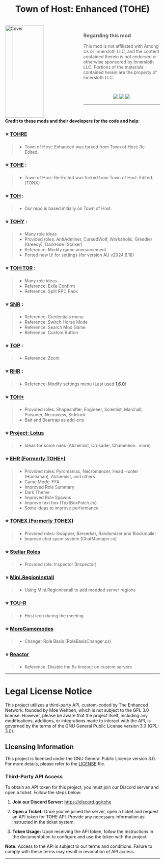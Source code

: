 
<h1 align="center">Town of Host: Enhanced (TOHE)</h1>

<br>

<img align="left" alt="Cover" src="Resources/Background/TOHE-Background-Old.jpg" width="50%" height="300" /> 

<p align="right">
  
> ### Regarding this mod
>
> This mod is not affiliated with Among Us or Innersloth LLC, and the content contained therein is not endorsed or otherwise sponsored by Innersloth LLC. Portions of the materials contained herein are the property of Innersloth LLC.
<br>

</p>
<p align="center">

<center>
<a href="https://weareten.ca/" target="_blank"><img src="https://img.shields.io/badge/Website%20-%231DA1F2.svg?&style=for-the-badge&logo=vuedotjs&logoColor=white&color=3aa675"/></a>
<a href="https://discord.gg/tohe" target="_blank"><img src="https://img.shields.io/badge/Discord%20-%231DA1F2.svg?&style=for-the-badge&logo=discord&logoColor=white&color=5662f6"/></a>
<a href="https://github.com/0xDrMoe/TownofHost-Enhanced/releases/latest" target="_blank"><img src="https://img.shields.io/badge/Latest Version%20-%231DA1F2.svg?&style=for-the-badge&logo=github&logoColor=white&color=181717"/></a>
</center>



</p>

---

<br>

**Credit to these mods and their developers for the code and help:**
### :star: [TOHRE](https://github.com/Loonie-Toons/) 
> 
> - Town of Host: Enhanced was forked from Town of Host: Re-Edited.
>
### :star: [TOHE](https://github.com/KARPED1EM/TownOfHostEdited) :
> 
> - Town of Host: Re-Edited was forked from Town of Host: Edited. (TONX)
> 
### :star: [TOH](https://github.com/tukasa0001/TownOfHost) :
> 
> - Our repo is based initially on Town of Host.
> 
### :star: [TOHY](https://github.com/Yumenopai/TownOfHost_Y) :
> 
> - Many role ideas
> - Provided roles: AntiAdminer, CursedWolf, Workaholic, Greedier (Greedy), DarkHide (Stalker)
> - Reference: Modify game announcement
> - Ported new UI for settings (for version AU v2024.6.18)
> 
### :star: [TOH:TOR](https://github.com/discus-sions/TownOfHost-TheOtherRoles) :
> 
> - Many role ideas
> - Reference: Exile Confirm
> - Reference: Split RPC Pack
> 
### :star: [SNR](https://github.com/ykundesu/SuperNewRoles) :
> 
> - Reference: Credentials menu
> - Reference: Switch Horse Mode
> - Reference: Search Mod Game
> - Reference: Custom Button
>
### :star: [TOP](https://github.com/tugaru1975/TownOfPlus) :
> 
> - Reference: Zoom
> 
### :star: [RHR](https://github.com/sansaaaaai/Revolutionary-host-roles) :
> 
> - Reference: Modify settings menu (Last used [1.6.0](https://github.com/0xDrMoe/TownofHost-Enhanced/releases/tag/v1.6.0))
> 
### :star: [TOH+](https://github.com/ItzLoonie/TownOfHostPlus)
>
> - Provided roles: Shapeshifter, Engineer, Scientist, Marshall, Poisoner, Necroview, Sidekick
> - Bait and Beartrap as add-ons
>
### :star: [Project: Lotus](https://github.com/Lotus-AU/LotusContinued)
>
> - Ideas for some roles (Alchemist, Crusader, Chameleon.. more)
> 
### :star: [EHR (Formerly TOHE+)](https://github.com/Gurge44/EndlessHostRoles)
>
> - Provided roles: Pyromaniac, Necromancer, Head Hunter (Huntsman), Alchemist, and others
> - Game Mode: FFA
> - Improved Role Summary
> - Dark Theme
> - Improved Role Spawns
> - Improve text box (TextBoxPatch.cs)
> - Some ideas to improve performance
### :star: [TONEX (Formerly TOHEX)](https://github.com/XtremeWave/TownOfNewEpic_Xtreme)
>
> - Provided roles: Swapper, Berserker, Randomizer and Blackmailer
> - Improve chat spam system (ChatManager.cs)
### :star: [Stellar Roles](https://github.com/Mr-Fluuff/StellarRolesAU)
>
> - Provided role: Inspector (Inspector)
### :star: [Mini.RegionInstall](https://github.com/miniduikboot/Mini.RegionInstall)
>
> - Using Mini.RegionInstall to add modded server regions
### :star: [TOU-R](https://github.com/eDonnes124/Town-Of-Us-R)
>
> - Host icon during the meeting
### :star: [MoreGamemodes](https://github.com/Rabek009/MoreGamemodes)
>
> - Changer Role Basis (RoleBasisChanger.cs)
### :star: [Reactor](https://github.com/NuclearPowered/Reactor)
>
> - Reference: Disable the 5s timeout on custom servers
---

# Legal License Notice

This project utilizes a third-party API, custom-coded by The Enhanced Network. founded by Moe Wehbeh, which is not subject to the GPL 3.0 license. However, please be aware that the project itself, including any modifications, additions, or integrations made to interact with the API, is governed by the terms of the GNU General Public License version 3.0 (GPL-3.0).

## Licensing Information

This project is licensed under the GNU General Public License version 3.0. For more details, please refer to the [LICENSE](https://github.com/0xDrMoe/TownofHost-Enhanced/blob/main/LICENSE) file.

### Third-Party API Access

To obtain an API token for this project, you must join our Discord server and open a ticket. Follow the steps below:

1. **Join our Discord Server:**
   https://discord.gg/tohe

2. **Open a Ticket:**
   Once you've joined the server, open a ticket and request an API token for TOHE API. Provide any necessary information as instructed in the ticket system.

3. **Token Usage:**
   Upon receiving the API token, follow the instructions in the documentation to configure and use the token with the project.

**Note:** Access to the API is subject to our terms and conditions. Failure to comply with these terms may result in revocation of API access.

---
